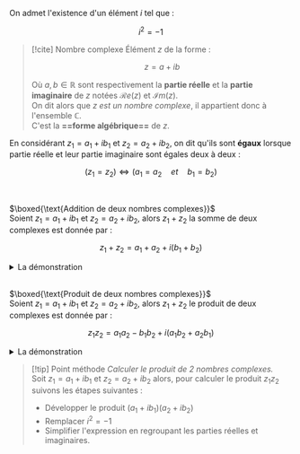 
On admet l'existence d'un élément $i$ tel que : 

$$
i^2 = -1
$$

>[!cite] Nombre complexe
>Élément $z$ de la forme :
>
>$$
>z=a+ib
>$$
>
>Où $a, b \in \mathbb{R}$  sont respectivement la **partie réelle** et la **partie imaginaire** de $z$ notées $\mathcal{R}e(z)$ et $\mathcal{I}m(z)$.  
>On dit alors que *$z$ est un nombre complexe*, il appartient donc à l'ensemble $\mathbb{C}$.  
>C'est la **==forme algébrique==** de $z$.

En considérant $z_1=a_1+ib_1$ et $z_2=a_2+ib_2$, on dit qu'ils sont **égaux** lorsque partie réelle et leur partie imaginaire sont égales deux à deux : 

$$
(z_1=z_2) \Longleftrightarrow (a_1=a_2 \quad et \quad b_1=b_2)
$$

<br/>

$\boxed{\text{Addition de deux nombres complexes}}$  
Soient $z_1=a_1+ib_1$ et $z_2=a_2+ib_2$, alors $z_1+z_2$ la somme de deux complexes est donnée par : 

$$
z_1+z_2=a_1+a_2+i(b_1+b_2)
$$

<details class="custom-details">
<summary><span class="custom-summary">La démonstration</span></summary>

*Ce résultat se retrouve assez facilement*

$$
\begin{align*}
z_1+z_2 &= (a_1+ib_1)+(a_2+ib_2) \\
&= a_1+a_2+ib_1+ib_2 \\
&= a_1+a_2+\underbrace{i(b_1+b_2)}_{\text{factoriser par }i}
\end{align*}
$$

</details>

<br/>

$\boxed{\text{Produit de deux nombres complexes}}$  
Soient $z_1=a_1+ib_1$ et $z_2=a_2+ib_2$, alors $z_1+z_2$ le produit de deux complexes est donnée par : 

$$
z_1z_2=a_1a_2-b_1b_2+i(a_1b_2+a_2b_1)
$$


<details class="custom-details">
<summary><span class="custom-summary">La démonstration</span></summary>

*Ce résultat se retrouve assez facilement* :

$$
\begin{align*}
z_1z_2 &= (a_1 + ib_1)(a_2 + ib_2) \\
&= a_1a_2 + a_1ib_2 + ib_1a_2 + i^2b_1b_2 & \text{(développer)} \\
&= a_1a_2 + ia_1b_2 + ia_2b_{1} + (-1)(b_1b_2 )& \text{(car } i^2 = -1) \\
&= a_1a_2-b_1b_2 + ia_1b_2 + a_2b_1 & \text{(regrouper les termes)} \\
&= a_1a_2 - b_1b_2 + i(a_1b_2 + a_2b_{1)}& (\text{factoriser par }i)
\end{align*}
$$

</details>

>[!tip] Point méthode
>*Calculer le produit de 2 nombres complexes.*  
>Soit $z_1=a_1+ib_1$ et $z_2=a_2+ib_2$ alors, pour calculer le produit $z_1z_2$ suivons les étapes suivantes : 
>- Développer le produit $(a_1+ib_1)(a_2+ib_2)$
>- Remplacer $i^2=-1$
>- Simplifier l'expression en regroupant les parties réelles et imaginaires.

